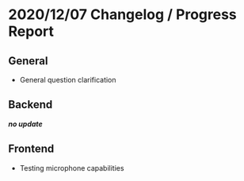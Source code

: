 # 2020/12/07 Changelog / Progress Report

## General

- General question clarification

## Backend

***no update***

## Frontend

- Testing microphone capabilities
